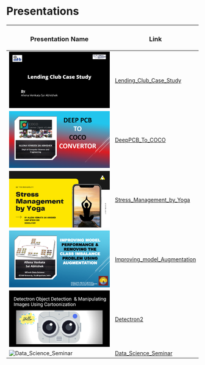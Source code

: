 # Presentations

| <h3><b>Presentation Name</b></h3> | <h3><b>Link</b></h3> |
|---|---|
| ![Lending_Club_Case_Study](https://github.com/avs-abhishek123/presentations/blob/9324b3be9a9a79e648b538fa58e5d70887855d4e/images/Lending_Club_Case_Study.png) | [Lending_Club_Case_Study](https://github.com/avs-abhishek123/presentations/blob/main/Lending_Club_Case_Study.pdf) |
| ![DeepPCB_To_COCO](https://github.com/avs-abhishek123/presentations/blob/c438c02bdf900fde9e5ab5a5a4a502045e6ff1ca/images/DeepPCB_To_COCO.png) | [DeepPCB_To_COCO](https://github.com/avs-abhishek123/presentations/blob/main/DeepPCB_To_COCO.pdf) |
| ![Stress_Management_by_Yoga](https://github.com/avs-abhishek123/presentations/blob/9324b3be9a9a79e648b538fa58e5d70887855d4e/images/Stress_Management_By_Yoga.png) | [Stress_Management_by_Yoga](https://github.com/avs-abhishek123/presentations/blob/main/Stress_Management_by_Yoga.pdf) |
| ![Improving_model_performance_&_removing_the_class_imbalance_problem_using_Augmentation](https://github.com/avs-abhishek123/presentations/blob/41ff8d2245f5ac2d9be8e251fc7b5fda0fb03888/images/Improving_model_performance_removing_the_class_imbalance_problem_using_Augmentation.png) | [Improving_model_Augmentation](https://github.com/avs-abhishek123/presentations/blob/main/Improving_model_performance_removing_the_class_imbalance_problem_using_Augmentation.pdf) |
| ![Detectron2 Object Detection](https://github.com/avs-abhishek123/presentations/blob/6085ddf10fb937f8a0993b59c193e03fee8d511d/images/detectron2.png) | [Detectron2](https://github.com/avs-abhishek123/presentations/blob/main/Detectron2_object_detection.pdf) |
| ![Data_Science_Seminar]() | [Data_Science_Seminar](https://github.com/avs-abhishek123/presentations/blob/main/Data_Science_Seminar_Andrew_Yan_Tak_Ng.pdf) |
